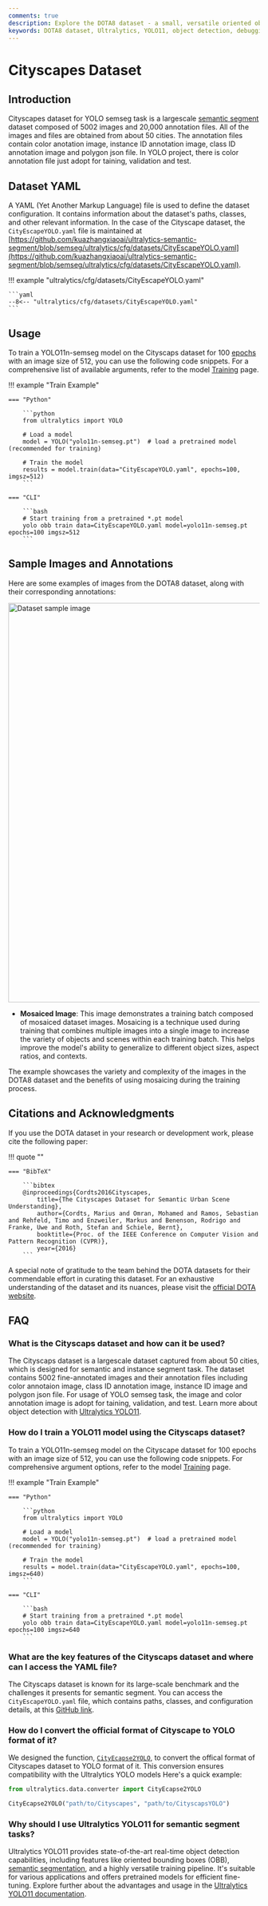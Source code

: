 ```yaml
---
comments: true
description: Explore the DOTA8 dataset - a small, versatile oriented object detection dataset ideal for testing and debugging object detection models using Ultralytics YOLO11.
keywords: DOTA8 dataset, Ultralytics, YOLO11, object detection, debugging, training models, oriented object detection, dataset YAML
---
```


# Cityscapes Dataset

## Introduction

Cityscapes dataset for YOLO semseg task is a largescale [semantic segment](https://www.ultralytics.com/glossary/semantic-segmentation) dataset composed of
5002 images and 20,000 annotation files. All of the images and files are obtained from about 50 cities. The annotation files contain color anotation image,
instance ID annotation image, class ID annotation image and polygon json file. In YOLO project, there is color annotation file just adopt for taining, validation and test.

## Dataset YAML

A YAML (Yet Another Markup Language) file is used to define the dataset configuration. It contains information about the dataset's paths, classes, and other relevant information. In the case of the Cityscape dataset, the `CityEscapeYOLO.yaml` file is maintained at [https://github.com/kuazhangxiaoai/ultralytics-semantic-segment/blob/semseg/ultralytics/cfg/datasets/CityEscapeYOLO.yaml](https://github.com/kuazhangxiaoai/ultralytics-semantic-segment/blob/semseg/ultralytics/cfg/datasets/CityEscapeYOLO.yaml).

!!! example "ultralytics/cfg/datasets/CityEscapeYOLO.yaml"

    ```yaml
    --8<-- "ultralytics/cfg/datasets/CityEscapeYOLO.yaml"
    ```

## Usage

To train a YOLO11n-semseg model on the Cityscaps dataset for 100 [epochs](https://www.ultralytics.com/glossary/epoch) with an image size of 512, you can use the following code snippets. For a comprehensive list of available arguments, refer to the model [Training](../../modes/train.md) page.

!!! example "Train Example"

    === "Python"

        ```python
        from ultralytics import YOLO

        # Load a model
        model = YOLO("yolo11n-semseg.pt")  # load a pretrained model (recommended for training)

        # Train the model
        results = model.train(data="CityEscapeYOLO.yaml", epochs=100, imgsz=512)
        ```

    === "CLI"

        ```bash
        # Start training from a pretrained *.pt model
        yolo obb train data=CityEscapeYOLO.yaml model=yolo11n-semseg.pt epochs=100 imgsz=512
        ```

## Sample Images and Annotations

Here are some examples of images from the DOTA8 dataset, along with their corresponding annotations:

<img src="https://release-assets.githubusercontent.com/github-production-release-asset/1046723287/e2f15ea4-7ac9-40b7-b49a-b964748dcd4b?sp=r&sv=2018-11-09&sr=b&spr=https&se=2025-10-28T09%3A15%3A40Z&rscd=attachment%3B+filename%3Dmosaic.png&rsct=application%2Foctet-stream&skoid=96c2d410-5711-43a1-aedd-ab1947aa7ab0&sktid=398a6654-997b-47e9-b12b-9515b896b4de&skt=2025-10-28T08%3A15%3A00Z&ske=2025-10-28T09%3A15%3A40Z&sks=b&skv=2018-11-09&sig=TInr7KgigLtpG2Lx%2B2taJ1q8UCTfPmmS0J527TATacE%3D&jwt=eyJ0eXAiOiJKV1QiLCJhbGciOiJIUzI1NiJ9.eyJpc3MiOiJnaXRodWIuY29tIiwiYXVkIjoicmVsZWFzZS1hc3NldHMuZ2l0aHVidXNlcmNvbnRlbnQuY29tIiwia2V5Ijoia2V5MSIsImV4cCI6MTc2MTY0MDQ5NywibmJmIjoxNzYxNjQwMTk3LCJwYXRoIjoicmVsZWFzZWFzc2V0cHJvZHVjdGlvbi5ibG9iLmNvcmUud2luZG93cy5uZXQifQ.jpx46c60iF4YoJseUNorW94ZUyAk3-LzQ6iJ6pe1t1U&response-content-disposition=attachment%3B%20filename%3Dmosaic.png&response-content-type=application%2Foctet-stream" alt="Dataset sample image" width="800">

- **Mosaiced Image**: This image demonstrates a training batch composed of mosaiced dataset images. Mosaicing is a technique used during training that combines multiple images into a single image to increase the variety of objects and scenes within each training batch. This helps improve the model's ability to generalize to different object sizes, aspect ratios, and contexts.

The example showcases the variety and complexity of the images in the DOTA8 dataset and the benefits of using mosaicing during the training process.

## Citations and Acknowledgments

If you use the DOTA dataset in your research or development work, please cite the following paper:

!!! quote ""

    === "BibTeX"

        ```bibtex
        @inproceedings{Cordts2016Cityscapes,
            title={The Cityscapes Dataset for Semantic Urban Scene Understanding},
            author={Cordts, Marius and Omran, Mohamed and Ramos, Sebastian and Rehfeld, Timo and Enzweiler, Markus and Benenson, Rodrigo and Franke, Uwe and Roth, Stefan and Schiele, Bernt},
            booktitle={Proc. of the IEEE Conference on Computer Vision and Pattern Recognition (CVPR)},
            year={2016}
        ```

A special note of gratitude to the team behind the DOTA datasets for their commendable effort in curating this dataset. For an exhaustive understanding of the dataset and its nuances, please visit the [official DOTA website](https://captain-whu.github.io/DOTA/index.html).

## FAQ

### What is the Cityscaps dataset and how can it be used?

The Cityscaps dataset is a largescale dataset captured from about 50 cities, which is designed for semantic and instance segment task.
The dataset contains 5002 fine-annotated images and their annotation files including color annotaion image, class ID annotation image,
instance ID image and polygon json file. For usage of YOLO semseg task, the image and color annotation image is adopt for taining, validation, and test.
Learn more about object detection with [Ultralytics YOLO11](https://github.com/ultralytics/ultralytics).

### How do I train a YOLO11 model using the Cityscaps dataset?

To train a YOLO11n-semseg model on the Cityscape dataset for 100 epochs with an image size of 512, you can use the following code snippets. For comprehensive argument options, refer to the model [Training](../../modes/train.md) page.

!!! example "Train Example"

    === "Python"

        ```python
        from ultralytics import YOLO

        # Load a model
        model = YOLO("yolo11n-semseg.pt")  # load a pretrained model (recommended for training)

        # Train the model
        results = model.train(data="CityEscapeYOLO.yaml", epochs=100, imgsz=640)
        ```

    === "CLI"

        ```bash
        # Start training from a pretrained *.pt model
        yolo obb train data=CityEscapeYOLO.yaml model=yolo11n-semseg.pt epochs=100 imgsz=640
        ```

### What are the key features of the Cityscaps dataset and where can I access the YAML file?

The Cityscaps dataset is known for its large-scale benchmark and the challenges it presents for semantic segment. You can access the `CityEscapeYOLO.yaml` file, which contains paths, classes, and configuration details, at this [GitHub link](https://github.com/kuazhangxiaoai/ultralytics-semantic-segment/blob/semseg/ultralytics/cfg/datasets/CityEscapeYOLO.yaml).

### How do I convert the official format of Cityscape to YOLO format of it?

We designed the function, [`CityEcapse2YOLO`](../../reference/data/converter.md), to convert the offical format of Cityscapes dataset to YOLO format of it. This conversion ensures compatibility with the Ultralytics YOLO models
Here's a quick example:

```python
from ultralytics.data.converter import CityEcapse2YOLO

CityEcapse2YOLO("path/to/Cityscapes", "path/to/CityscapsYOLO")
```

### Why should I use Ultralytics YOLO11 for semantic segment tasks?

Ultralytics YOLO11 provides state-of-the-art real-time object detection capabilities, including features like oriented bounding boxes (OBB), [semantic segmentation](https://www.ultralytics.com/glossary/semantic-segmentation), and a highly versatile training pipeline. It's suitable for various applications and offers pretrained models for efficient fine-tuning. Explore further about the advantages and usage in the [Ultralytics YOLO11 documentation](https://github.com/ultralytics/ultralytics).
